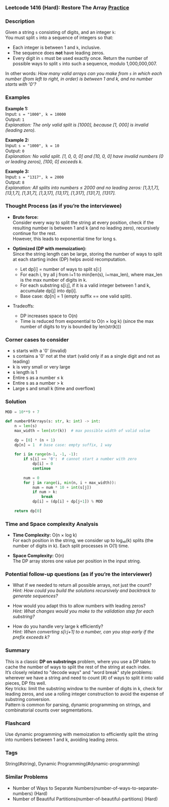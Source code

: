### Leetcode 1416 (Hard): Restore The Array [Practice](https://leetcode.com/problems/restore-the-array)

### Description  
Given a string `s` consisting of digits, and an integer `k`:  
You must split `s` into a sequence of integers so that:
- Each integer is between 1 and `k`, inclusive.
- The sequence does **not** have leading zeros.
- Every digit in `s` must be used exactly once.
Return the number of possible ways to split `s` into such a sequence, modulo 1,000,000,007.

In other words: *How many valid arrays can you make from `s` in which each number (from left to right, in order) is between 1 and k, and no number starts with '0'?*

### Examples  

**Example 1:**  
Input: `s = "1000", k = 10000`  
Output: `1`  
*Explanation: The only valid split is [1000], because [1, 000] is invalid (leading zero).*

**Example 2:**  
Input: `s = "1000", k = 10`  
Output: `0`  
*Explanation: No valid split. [1, 0, 0, 0] and [10, 0, 0] have invalid numbers (0 or leading zeros), [100, 0] exceeds k.*

**Example 3:**  
Input: `s = "1317", k = 2000`  
Output: `8`  
*Explanation: All splits into numbers ≤ 2000 and no leading zeros: [1,3,1,7], [13,1,7], [1,31,7], [1,3,17], [13,17], [1,317], [131,7], [1317].*

### Thought Process (as if you’re the interviewee)  
- **Brute force:**  
  Consider every way to split the string at every position, check if the resulting number is between 1 and k (and no leading zero), recursively continue for the rest.  
  However, this leads to exponential time for long s.

- **Optimized (DP with memoization):**  
  Since the string length can be large, storing the number of ways to split at each starting index (DP) helps avoid recomputation.
  - Let dp[i] = number of ways to split s[i:]
  - For each i, try all j from i+1 to min(len(s), i+max_len), where max_len is the max number of digits in k.
  - For each substring s[i:j], if it is a valid integer between 1 and k, accumulate dp[j] into dp[i].
  - Base case: dp[n] = 1 (empty suffix == one valid split).
- Tradeoffs:  
  - DP increases space to O(n)
  - Time is reduced from exponential to O(n × log k) (since the max number of digits to try is bounded by len(str(k)))

### Corner cases to consider  
- s starts with a '0' (invalid)
- s contains a '0' not at the start (valid only if as a single digit and not as leading)
- k is very small or very large
- s length is 1
- Entire s as a number ≤ k
- Entire s as a number > k
- Large s and small k (time and overflow)

### Solution

```python
MOD = 10**9 + 7

def numberOfArrays(s: str, k: int) -> int:
    n = len(s)
    max_width = len(str(k))  # max possible width of valid value
    
    dp = [0] * (n + 1)
    dp[n] = 1  # base case: empty suffix, 1 way
    
    for i in range(n-1, -1, -1):
        if s[i] == '0':  # cannot start a number with zero
            dp[i] = 0
            continue
        
        num = 0
        for j in range(i, min(n, i + max_width)):
            num = num * 10 + int(s[j])
            if num > k:
                break
            dp[i] = (dp[i] + dp[j+1]) % MOD
                
    return dp[0]
```

### Time and Space complexity Analysis  

- **Time Complexity:** O(n × log k)  
  For each position in the string, we consider up to log₁₀(k) splits (the number of digits in k). Each split processes in O(1) time.

- **Space Complexity:** O(n)  
  The DP array stores one value per position in the input string.

### Potential follow-up questions (as if you’re the interviewer)  

- What if we needed to return all possible arrays, not just the count?  
  *Hint: How could you build the solutions recursively and backtrack to generate sequences?*

- How would you adapt this to allow numbers with leading zeros?  
  *Hint: What changes would you make to the validation step for each substring?*

- How do you handle very large k efficiently?  
  *Hint: When converting s[i:j+1] to a number, can you stop early if the prefix exceeds k?*

### Summary
This is a classic **DP on substrings** problem, where you use a DP table to cache the number of ways to split the rest of the string at each index.  
It’s closely related to "decode ways" and "word break" style problems: wherever we have a string and need to count (#) of ways to split it into valid pieces, DP fits well.  
Key tricks: limit the substring window to the number of digits in k, check for leading zeros, and use a rolling integer construction to avoid the expense of substring conversion.  
Pattern is common for parsing, dynamic programming on strings, and combinatorial counts over segmentations.


### Flashcard
Use dynamic programming with memoization to efficiently split the string into numbers between 1 and k, avoiding leading zeros.

### Tags
String(#string), Dynamic Programming(#dynamic-programming)

### Similar Problems
- Number of Ways to Separate Numbers(number-of-ways-to-separate-numbers) (Hard)
- Number of Beautiful Partitions(number-of-beautiful-partitions) (Hard)